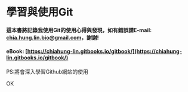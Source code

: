 # 學習與使用Git

#### 這本書將記錄我使用Git的使用心得與發現，如有錯誤請E-mail: chia.hung.lin.bio@gmail.com，謝謝!

#### eBook:  [https://chiahung-lin.gitbooks.io/gitbook/](https://chiahung-lin.gitbooks.io/gitbook/)

PS:將會深入學習Github網站的使用

OK

